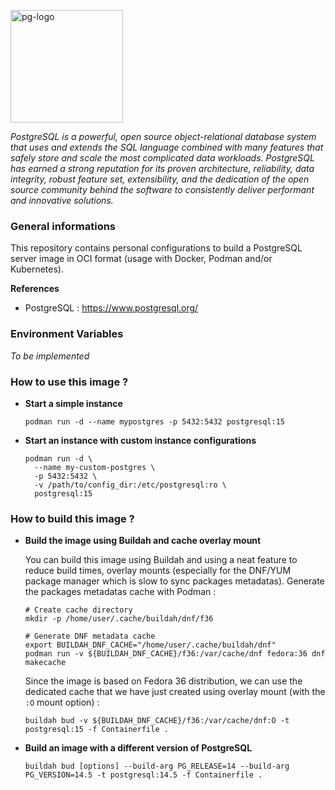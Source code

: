 <p><img src="https://icon-library.com/images/postgresql-icon/postgresql-icon-20.jpg" alt="pg-logo" title="pg" align="top" height=180 /></p>

*PostgreSQL is a powerful, open source object-relational database system that uses and extends the SQL language combined with many features that safely store and scale the most complicated data workloads. PostgreSQL has earned a strong reputation for its proven architecture, reliability, data integrity, robust feature set, extensibility, and the dedication of the open source community behind the software to consistently deliver performant and innovative solutions.*

### General informations

This repository contains personal configurations to build a PostgreSQL server image in OCI format (usage with Docker, Podman and/or Kubernetes).

**References**

  - PostgreSQL : https://www.postgresql.org/

### Environment Variables

*To be implemented*

### How to use this image ?

* **Start a simple instance**

  ```shell
  podman run -d --name mypostgres -p 5432:5432 postgresql:15
  ```

* **Start an instance with custom instance configurations**

  ```shell
  podman run -d \
    --name my-custom-postgres \
    -p 5432:5432 \
    -v /path/to/config_dir:/etc/postgresql:ro \
    postgresql:15
  ```

### How to build this image ?

* **Build the image using Buildah and cache overlay mount**

  You can build this image using Buildah and using a neat feature to reduce build times, overlay mounts (especially for the DNF/YUM package manager which is slow to sync packages metadatas). Generate the packages metadatas cache with Podman :
  
  ```shell
  # Create cache directory
  mkdir -p /home/user/.cache/buildah/dnf/f36
  
  # Generate DNF metadata cache
  export BUILDAH_DNF_CACHE="/home/user/.cache/buildah/dnf"
  podman run -v ${BUILDAH_DNF_CACHE}/f36:/var/cache/dnf fedora:36 dnf makecache
  ```
  
  Since the image is based on Fedora 36 distribution, we can use the dedicated cache that we have just created using overlay mount (with the `:O` mount option) :
  
  ```shell
  buildah bud -v ${BUILDAH_DNF_CACHE}/f36:/var/cache/dnf:O -t postgresql:15 -f Containerfile .
  ```

* **Build an image with a different version of PostgreSQL**

  ```shell
  buildah bud [options] --build-arg PG_RELEASE=14 --build-arg PG_VERSION=14.5 -t postgresql:14.5 -f Containerfile .
  ```

